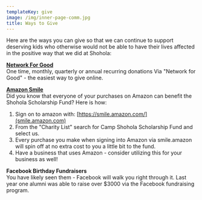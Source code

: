 ```yaml
---
templateKey: give
image: /img/inner-page-comm.jpg
title: Ways to Give
---
```


Here are the ways you can give so that we can continue to support deserving kids who otherwise would not be able to have their lives affected in the positive way that we did at Shohola:

**[Network For Good](https://myshohola.networkforgood.com/)**  
One time, monthly, quarterly or annual recurring donations Via "Network for Good" - the easiest way to give online.

**[Amazon Smile](https://smile.amazon.com/)**  
Did you know that everyone of your purchases on Amazon can benefit the Shohola Scholarship Fund? Here is how:

1. Sign on to amazon with: [https://smile.amazon.com/](smile.amazon.com)
2. From the "Charity List" search for Camp Shohola Scholarship Fund and select us.
3. Every purchase you make when signing into Amazon via smile.amazon will spin off at no extra cost to you a little bit to the fund.
4. Have a business that uses Amazon - consider utilizing this for your business as well!

**Facebook Birthday Fundraisers**  
You have likely seen them - Facebook will walk you right through it. Last year one alumni was able to raise over \$3000 via the Facebook fundraising program.
